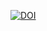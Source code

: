 <a href="https://doi.org/10.5281/zenodo.1420465"><img src="https://zenodo.org/badge/DOI/10.5281/zenodo.1420465.svg" alt="DOI"></a>
